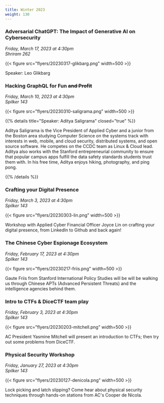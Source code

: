 ```yaml
---
title: Winter 2023
weight: 130
---
```


### Adversarial ChatGPT: The Impact of Generative AI on Cybersecurity

*Friday, March 17, 2023 at 4:30pm* \
*Shriram 262*

{{< figure src="flyers/20230317-glikbarg.png" width=500 >}}

Speaker: Leo Glikbarg

### Hacking GraphQL for Fun ~~and Profit~~

*Friday, March 10, 2023 at 4:30pm* \
*Spilker 143*

{{< figure src="flyers/20230310-saligrama.png" width=500 >}}

{{% details title="Speaker: Aditya Saligrama" closed="true" %}}

Aditya Saligrama is the Vice President of Applied Cyber and a junior from the Boston area studying Computer Science on the systems track with interests in web, mobile, and cloud security, distributed systems, and open source software. He competes on the CCDC team as Linux & Cloud lead. Aditya also works with the Stanford entrepreneurial community to ensure that popular campus apps fulfill the data safety standards students trust them with. In his free time, Aditya enjoys hiking, photography, and ping pong.

{{% /details %}}

### Crafting your Digital Presence

*Friday, March 3, 2023 at 4:30pm* \
*Spilker 143*

{{< figure src="flyers/20230303-lin.png" width=500 >}}

Workshop with Applied Cyber Financial Officer Joyce Lin on crafting your digital presence, from LinkedIn to Github and back again!

### The Chinese Cyber Espionage Ecosystem

*Friday, February 17, 2023 at 4:30pm* \
*Spilker 143*

{{< figure src="flyers/20230217-friis.png" width=500 >}}

Gaute Friis from Stanford International Policy Studies will be will be walking us through Chinese APTs (Advanced Persistent Threats) and the intelligence agencies behind them.

### Intro to CTFs & DiceCTF team play

*Friday, February 3, 2023 at 4:30pm* \
*Spilker 143*

{{< figure src="flyers/20230203-mitchell.png" width=500 >}}

AC President Yasmine Mitchell will present an introduction to CTFs; then try out some problems from DiceCTF.

### Physical Security Workshop

*Friday, January 27, 2023 at 4:30pm* \
*Spilker 143*

{{< figure src="flyers/20230127-denicola.png" width=500 >}}

Lock picking and latch slipping? Come hear about physical security techniques through hands-on stations from AC's Cooper de Nicola.